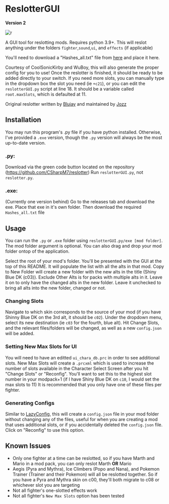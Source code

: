 # ReslotterGUI
**Version 2**

![r](https://i.imgur.com/2lWOEEu.png)

A GUI tool for reslotting mods. Requires python 3.9+. This will reslot anything under the folders `fighter`,`sound`,`ui`, and `effects` (if applicable)

You'll need to download a "Hashes_all.txt" file from [here](https://github.com/ultimate-research/archive-hashes/blob/master/Hashes_all) and place it here.

Courtesy of CoolSonicKirby and WuBoy, this will also generate the proper config for you to use! Once the reslotter is finished, it should be ready to be added directly to your switch. If you need more slots, you can manually type in the dropdown box the slot you need (ie `+c21`), or you can edit the `reslotterGUI.py` script at line 18. It should be a variable called `root.maxSlots`, which is defaulted at 11.

Original reslotter written by [Blujay](https://github.com/blu-dev) and maintained by [Jozz](https://github.com/jozz024/ssbu-skin-reslotter)

## Installation

You may run this program's .py file if you have python installed. Otherwise, I've provided a `.exe` version, though the `.py` version will always be the most up-to-date version.

### .py: 
Download via the green code button located on the repository (https://github.com/CSharpM7/reslotter) Run `reslotterGUI.py`, not `reslotter.py`.
### .exe:
(Currently one version behind)
Go to the releases tab and download the exe. Place that exe in it's own folder. Then download the required `Hashes_all.txt` file

## Usage

You can run the `.py` or `.exe` folder using `reslotterGUI.py/exe [mod folder]`. The mod folder argument is optional. You can also drag and drop your mod folder ontop of the application.

Select the root of your mod's folder. You'll be presented with the GUI at the top of this README. It will populate the list with all the alts in that mod. Copy to New Folder will create a new folder with the new alts in the title (Shiny Blue DK (c03)). Exclude Other Alts is for packs with multiple alts in it. Leave it on to only have the changed alts in the new folder. Leave it unchecked to bring all alts into the new folder, changed or not. 

### Changing Slots
Navigate to which skin corresponds to the source of your mod (if you have Shinny Blue DK on the 3rd alt, it should be `c02`). Under the dropdown menu, select its new destination (ie `c03` for the fourth, blue alt).  Hit Change Slots, and the relevant files/folders will be changed, as well as a new `config.json` will be added.
### Setting New Max Slots for UI
You will need to have an editted `ui_chara_db.prc` in order to see additional slots. New Max Slots will create a `.prcxml` which is used to increase the number of slots available in the Character Select Screen after you hit "Change Slots" or "Reconfig". You'll want to set this to the highest slot number in your modpack+1 (if I have Shiny Blue DK on `c10`, I would set the max slots to 11) It is recommended that you only have one of these files per fighter.
### Generating Configs
Similar to [LazyConfig](https://github.com/CSharpM7/SharpSmashSuite/tree/main/LazyConfig), this will create a `config.json` file in your mod folder without changing any of the files, useful for when you are creating a mod that uses additional slots, or if you accidentally deleted the `config.json` file. Click on "Reconfig" to use this option.

## Known Issues
- Only one fighter at a time can be reslotted, so if you have Marth and Mario in a mod pack, you can only reslot Marth **OR** Mario
 - Aegis (Pyra and Mythra), Ice Climbers (Popo and Nana), and Pokemon Trainer (Trainer and their Pokemon) will all be reslotted together. So if you have a Pyra and Mythra skin on c00, they'll both migrate to c08 or whichever slot you are targeting
- Not all fighter's one-slotted effects work
- Not all fighter's `New Max Slots` option has been tested